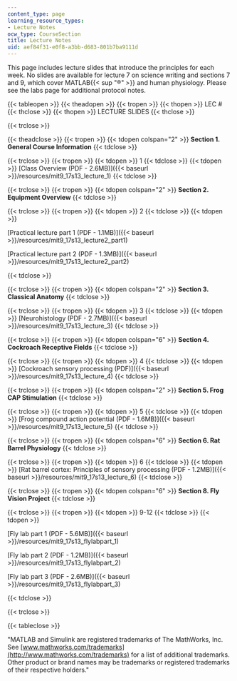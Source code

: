 ```yaml
---
content_type: page
learning_resource_types:
- Lecture Notes
ocw_type: CourseSection
title: Lecture Notes
uid: aef84f31-e0f8-a3bb-d683-801b7ba9111d
---
```


This page includes lecture slides that introduce the principles for each week. No slides are available for lecture 7 on science writing and sections 7 and 9, which cover MATLAB{{< sup "®" >}} and human physiology. Please see the labs page for additional protocol notes.

{{< tableopen >}}
{{< theadopen >}}
{{< tropen >}}
{{< thopen >}}
LEC #
{{< thclose >}}
{{< thopen >}}
LECTURE SLIDES
{{< thclose >}}

{{< trclose >}}

{{< theadclose >}}
{{< tropen >}}
{{< tdopen colspan="2" >}}
**Section 1. General Course Information**
{{< tdclose >}}

{{< trclose >}}
{{< tropen >}}
{{< tdopen >}}
1
{{< tdclose >}}
{{< tdopen >}}
[Class Overview (PDF - 2.6MB)]({{< baseurl >}}/resources/mit9_17s13_lecture_1)
{{< tdclose >}}

{{< trclose >}}
{{< tropen >}}
{{< tdopen colspan="2" >}}
**Section 2. Equipment Overview**
{{< tdclose >}}

{{< trclose >}}
{{< tropen >}}
{{< tdopen >}}
2
{{< tdclose >}}
{{< tdopen >}}


[Practical lecture part 1 (PDF - 1.1MB)]({{< baseurl >}}/resources/mit9_17s13_lecture2_part1)

[Practical lecture part 2 (PDF - 1.3MB)]({{< baseurl >}}/resources/mit9_17s13_lecture2_part2)


{{< tdclose >}}

{{< trclose >}}
{{< tropen >}}
{{< tdopen colspan="2" >}}
**Section 3. Classical Anatomy**
{{< tdclose >}}

{{< trclose >}}
{{< tropen >}}
{{< tdopen >}}
3
{{< tdclose >}}
{{< tdopen >}}
[Neurohistology (PDF - 2.7MB)]({{< baseurl >}}/resources/mit9_17s13_lecture_3)
{{< tdclose >}}

{{< trclose >}}
{{< tropen >}}
{{< tdopen colspan="6" >}}
**Section 4. Cockroach Receptive Fields**
{{< tdclose >}}

{{< trclose >}}
{{< tropen >}}
{{< tdopen >}}
4
{{< tdclose >}}
{{< tdopen >}}
[Cockroach sensory processing (PDF)]({{< baseurl >}}/resources/mit9_17s13_lecture_4)
{{< tdclose >}}

{{< trclose >}}
{{< tropen >}}
{{< tdopen colspan="2" >}}
**Section 5. Frog CAP Stimulation**
{{< tdclose >}}

{{< trclose >}}
{{< tropen >}}
{{< tdopen >}}
5
{{< tdclose >}}
{{< tdopen >}}
[Frog compound action potential (PDF - 1.6MB)]({{< baseurl >}}/resources/mit9_17s13_lecture_5)
{{< tdclose >}}

{{< trclose >}}
{{< tropen >}}
{{< tdopen colspan="6" >}}
**Section 6. Rat Barrel Physiology**
{{< tdclose >}}

{{< trclose >}}
{{< tropen >}}
{{< tdopen >}}
6
{{< tdclose >}}
{{< tdopen >}}
[Rat barrel cortex: Principles of sensory processing (PDF - 1.2MB)]({{< baseurl >}}/resources/mit9_17s13_lecture_6)
{{< tdclose >}}

{{< trclose >}}
{{< tropen >}}
{{< tdopen colspan="6" >}}
**Section 8. Fly Vision Project**
{{< tdclose >}}

{{< trclose >}}
{{< tropen >}}
{{< tdopen >}}
9-12
{{< tdclose >}}
{{< tdopen >}}


[Fly lab part 1 (PDF - 5.6MB)]({{< baseurl >}}/resources/mit9_17s13_flylabpart_1)

[Fly lab part 2 (PDF - 1.2MB)]({{< baseurl >}}/resources/mit9_17s13_flylabpart_2)

[Fly lab part 3 (PDF - 2.6MB)]({{< baseurl >}}/resources/mit9_17s13_flylabpart_3)


{{< tdclose >}}

{{< trclose >}}

{{< tableclose >}}

"MATLAB and Simulink are registered trademarks of The MathWorks, Inc. See [www.mathworks.com/trademarks](http://www.mathworks.com/trademarks) for a list of additional trademarks. Other product or brand names may be trademarks or registered trademarks of their respective holders."